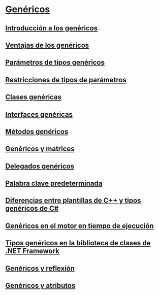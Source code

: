 # [Genéricos](index.md)
## [Introducción a los genéricos](introduction-to-generics.md)
## [Ventajas de los genéricos](benefits-of-generics.md)
## [Parámetros de tipos genéricos](generic-type-parameters.md)
## [Restricciones de tipos de parámetros](constraints-on-type-parameters.md)
## [Clases genéricas](generic-classes.md)
## [Interfaces genéricas](generic-interfaces.md)
## [Métodos genéricos](generic-methods.md)
## [Genéricos y matrices](generics-and-arrays.md)
## [Delegados genéricos](generic-delegates.md)
## [Palabra clave predeterminada](default-keyword-in-generic-code.md)
## [Diferencias entre plantillas de C++ y tipos genéricos de C#](differences-between-cpp-templates-and-csharp-generics.md)
## [Genéricos en el motor en tiempo de ejecución](generics-in-the-run-time.md)
## [Tipos genéricos en la biblioteca de clases de .NET Framework](generics-in-the-net-framework-class-library.md)
## [Genéricos y reflexión](generics-and-reflection.md)
## [Genéricos y atributos](generics-and-attributes.md)
